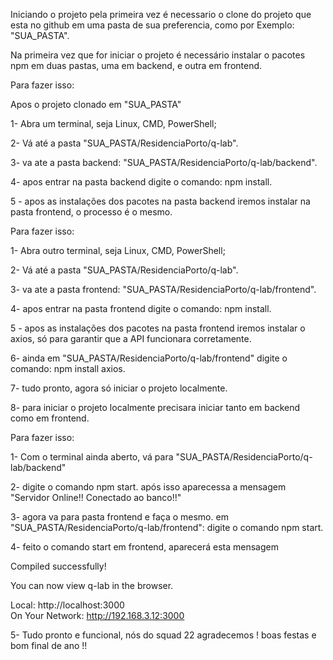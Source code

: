 Iniciando o projeto pela primeira vez
é necessario o clone do projeto que esta no github em uma pasta de sua preferencia, como por Exemplo: "SUA_PASTA".

Na primeira vez que for iniciar o projeto é necessário instalar o pacotes npm em duas pastas, uma em backend, e outra em frontend.

Para fazer isso: 

Apos o projeto clonado em "SUA_PASTA"

1- Abra um terminal, seja Linux, CMD, PowerShell;

2- Vá até a pasta "SUA_PASTA/ResidenciaPorto/q-lab".

3- va ate a pasta backend: "SUA_PASTA/ResidenciaPorto/q-lab/backend".

4- apos entrar na pasta backend digite o comando: npm install.

5 - apos as instalações dos pacotes na pasta backend iremos instalar na pasta frontend, o processo é o mesmo.

Para fazer isso: 

1- Abra outro terminal, seja Linux, CMD, PowerShell;

2- Vá até a pasta "SUA_PASTA/ResidenciaPorto/q-lab".

3- va ate a pasta frontend: "SUA_PASTA/ResidenciaPorto/q-lab/frontend".

4- apos entrar na pasta frontend digite o comando: npm install.

5 - apos as instalações dos pacotes na pasta frontend iremos instalar o axios, só para garantir que a API funcionara corretamente.

6- ainda em "SUA_PASTA/ResidenciaPorto/q-lab/frontend" digite o comando: npm install axios.

7- tudo pronto, agora só iniciar o projeto localmente.

8- para iniciar o projeto localmente precisara iniciar tanto em backend como em frontend.

Para fazer isso:

1- Com o terminal ainda aberto, vá para "SUA_PASTA/ResidenciaPorto/q-lab/backend"

2- digite o comando npm start. após isso aparecessa a mensagem "Servidor Online!! Conectado ao banco!!" 

3- agora va para pasta frontend e faça o mesmo. em "SUA_PASTA/ResidenciaPorto/q-lab/frontend": digite o comando npm start.

4- feito o comando start em frontend, aparecerá esta mensagem


Compiled successfully!

You can now view q-lab in the browser.

  Local:            http://localhost:3000        
  On Your Network:  http://192.168.3.12:3000





5- Tudo pronto e funcional, nós do squad 22 agradecemos ! boas festas e bom final de ano !!

